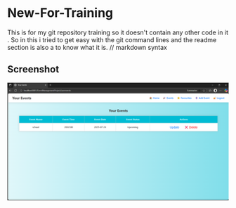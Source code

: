 # New-For-Training
This is for my git repository training so it doesn't contain any other code in it . So in this i tried to get easy with the git command lines and the readme section is also a to know what it is.
// markdown syntax
## Screenshot 
![Event Management](./assets/one.png)